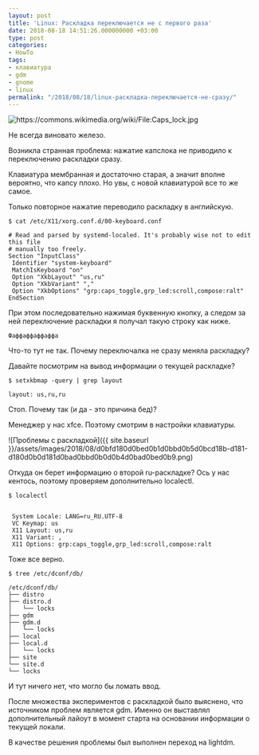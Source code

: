 ```yaml
---
layout: post
title: 'Linux: Раскладка переключается не с первого раза'
date: 2018-08-18 14:51:26.000000000 +03:00
type: post
categories:
- HowTo
tags:
- клавиатура
- gdm
- gnome
- linux
permalink: "/2018/08/18/linux-раскладка-переключается-не-сразу/"
---
```

<img src="{{ site.baseurl }}/assets/images/2018/08/caps_lock.jpg" title="https://commons.wikimedia.org/wiki/File:Caps_lock.jpg" alt="https://commons.wikimedia.org/wiki/File:Caps_lock.jpg" class="kdpv left" />

Не всегда виновато железо.

Возникла странная проблема: нажатие капслока не приводило к переключению раскладки сразу.

Клавиатура мембранная и достаточно старая, а значит вполне вероятно, что капсу плохо. Но увы, с новой клавиатурой все то же самое.

Только повторное нажатие переводило раскладку в английскую.

<!--more-->

```shell
$ cat /etc/X11/xorg.conf.d/00-keyboard.conf
```

```
# Read and parsed by systemd-localed. It's probably wise not to edit this file  
# manually too freely.  
Section "InputClass"  
 Identifier "system-keyboard"  
 MatchIsKeyboard "on"  
 Option "XkbLayout" "us,ru"  
 Option "XkbVariant" ","  
 Option "XkbOptions" "grp:caps_toggle,grp_led:scroll,compose:ralt"  
EndSection
```

При этом последовательно нажимая буквенную кнопку, а следом за ней переключение раскладки я получал такую строку как ниже.

```
Фaффaффaффaффa
```

Что-то тут не так. Почему переключалка не сразу меняла раскладку?

Давайте посмотрим на вывод информации о текущей раскладке?

```shell
$ setxkbmap -query | grep layout
```

```
layout: us,ru,ru
```

Стоп. Почему так (и да - это причина бед)?

Менеджер у нас xfce. Поэтому смотрим в настройки клавиатуры.

![Проблемы с раскладкой]({{ site.baseurl }}/assets/images/2018/08/d0bfd180d0bed0b1d0bbd0b5d0bcd18b-d181-d180d0b0d181d0bad0bbd0b0d0b4d0bad0bed0b9.png)

Откуда он берет информацию о второй ru-раскладке? Ось у нас кентось, поэтому проверяем дополнительно localectl.

```shell
$ localectl
```

```
  
 System Locale: LANG=ru_RU.UTF-8  
 VC Keymap: us  
 X11 Layout: us,ru  
 X11 Variant: ,  
 X11 Options: grp:caps_toggle,grp_led:scroll,compose:ralt
```

Тоже все верно.

```shell
$ tree /etc/dconf/db/
```

```
/etc/dconf/db/  
├── distro  
├── distro.d  
│   └── locks  
├── gdm  
├── gdm.d  
│   └── locks  
├── local  
├── local.d  
│   └── locks  
├── site  
└── site.d  
└── locks
```

И тут ничего нет, что могло бы ломать ввод.

После множества экспериментов с раскладкой было выяснено, что источником проблем является gdm. Именно он выставлял дополнительный лайоут в момент старта на основании информации о текущей локали.

В качестве решения проблемы был выполнен переход на lightdm.
